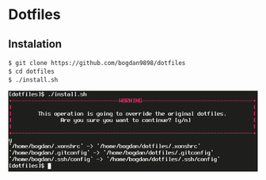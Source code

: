 # Dotfiles

## Instalation

``` bash
$ git clone https://github.com/bogdan9898/dotfiles
$ cd dotfiles
$ ./install.sh
```

![](https://github.com/bogdan9898/dotfiles/blob/master/demo.png)